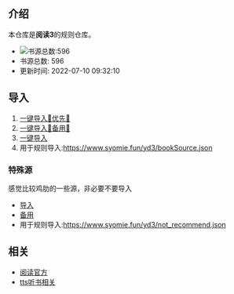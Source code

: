 ## 介绍
本仓库是**阅读3**的规则仓库。
- ![书源总数:596](https://img.shields.io/badge/书源总数-596---?style=social&logo=appveyor)
- 书源总数: 596
- 更新时间: 2022-07-10 09:32:10

## 导入
1. [一键导入💝优先💝](http://www.syomie.fun/yd3/bks.php?u=https://www.syomie.fun/yd3/bookSource.json)
2. [一键导入💝备用💝](http://www.syomie.fun/yd3/bks.php?u=https://mirror.ghproxy.com/https://raw.githubusercontent.com/syomie/yd3/main/bookSource.json)
3. [一键导入](http://www.syomie.fun/yd3/bks.php?u=https://raw.githubusercontent.com/syomie/yd3/main/bookSource.json?t=1646465600)
4. 用于规则导入:https://www.syomie.fun/yd3/bookSource.json

### 特殊源
感觉比较鸡肋的一些源，非必要不要导入
- [导入](http://www.syomie.fun/yd3/bks.php?u=https://www.syomie.fun/yd3/not_recommend.json)
- [备用](http://www.syomie.fun/yd3/bks.php?u=https://mirror.ghproxy.com/https://raw.githubusercontent.com/syomie/yd3/main/not_recommend.json)
- 用于规则导入:https://www.syomie.fun/yd3/not_recommend.json

## 相关

- [阅读官方](https://github.com/gedoor/legado)
- [tts听书相关](https://docs.qq.com/doc/DS0xKb1VpS2lZRkVo)
